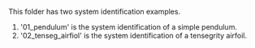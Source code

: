 This folder has two system identification examples. 
1.  '01_pendulum' is the system identification of a simple pendulum. 
2.  '02_tenseg_airfiol' is the system identification of a tensegrity airfoil.

